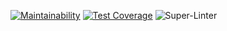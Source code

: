 [![Maintainability](https://api.codeclimate.com/v1/badges/054afc279103769cabab/maintainability)](https://codeclimate.com/github/Grigorevv/test/maintainability)
[![Test Coverage](https://api.codeclimate.com/v1/badges/054afc279103769cabab/test_coverage)](https://codeclimate.com/github/Grigorevv/test/test_coverage)
![Super-Linter](https://github.com/Grigorevv/test/workflows/Super-Linter/badge.svg)
